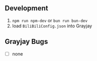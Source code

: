 ## Development
1.  `npm run npm-dev` or `bun run bun-dev`
2.  load `BiliBiliConfig.json` into Grayjay

## Grayjay Bugs
- [ ]   none
